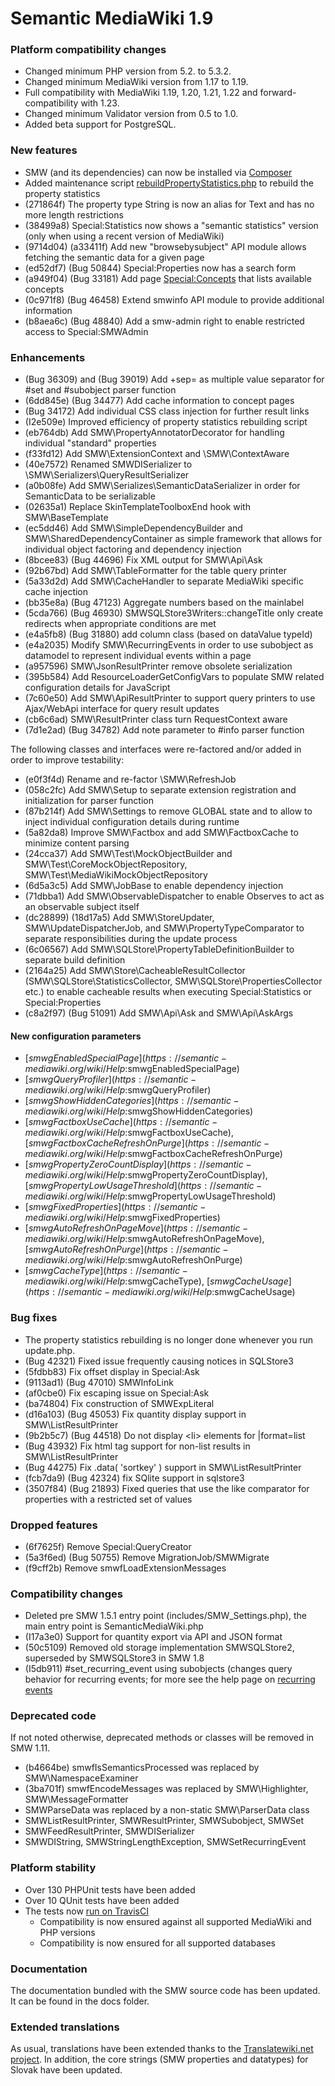 # Semantic MediaWiki 1.9

### Platform compatibility changes

* Changed minimum PHP version from 5.2. to 5.3.2.
* Changed minimum MediaWiki version from 1.17 to 1.19.
* Full compatibility with MediaWiki 1.19, 1.20, 1.21, 1.22 and forward-compatibility with 1.23.
* Changed minimum Validator version from 0.5 to 1.0.
* Added beta support for PostgreSQL.

### New features

* SMW (and its dependencies) can now be installed via [Composer](https://getcomposer.org/)
* Added maintenance script [rebuildPropertyStatistics.php](https://semantic-mediawiki.org/wiki/Help:RebuildPropertyStatistics.php) to rebuild the property statistics
* (271864f) The property type String is now an alias for Text and has no more length restrictions
* (38499a8) Special:Statistics now shows a "semantic statistics" version (only when using a recent version of MediaWiki)
* (9714d04) (a33411f) Add new "browsebysubject" API module allows fetching the semantic data for a given page
* (ed52df7) (Bug 50844) Special:Properties now has a search form
* (a949f04) (Bug 33181) Add page [Special:Concepts](https://semantic-mediawiki.org/wiki/Help:Special:Concepts) that lists available concepts
* (0c971f8) (Bug 46458) Extend smwinfo API module to provide additional information
* (b8aea6c) (Bug 48840) Add a smw-admin right to enable restricted access to Special:SMWAdmin

### Enhancements

* (Bug 36309) and (Bug 39019) Add +sep= as multiple value separator for #set and #subobject parser function
* (6dd845e) (Bug 34477) Add cache information to concept pages
* (Bug 34172) Add individual CSS class injection for further result links
* (I2e509e) Improved efficiency of property statistics rebuilding script
* (eb764db) Add SMW\PropertyAnnotatorDecorator for handling individual "standard" properties
* (f33fd12) Add SMW\ExtensionContext and \SMW\ContextAware
* (40e7572) Renamed SMWDISerializer to \SMW\Serializers\QueryResultSerializer
* (a0b08fe) Add SMW\Serializes\SemanticDataSerializer in order for SemanticData to be serializable
* (02635a1) Replace SkinTemplateToolboxEnd hook with SMW\BaseTemplate
* (ec5dd46) Add SMW\SimpleDependencyBuilder and SMW\SharedDependencyContainer as simple framework that
allows for individual object factoring and dependency injection
* (8bcee83) (Bug 44696) Fix XML output for SMW\Api\Ask
* (92b67bd) Add SMW\TableFormatter for the table query printer
* (5a33d2d) Add SMW\CacheHandler to separate MediaWiki specific cache injection
* (bb35e8a) (Bug 47123) Aggregate numbers based on the mainlabel
* (5cda766) (Bug 46930) SMWSQLStore3Writers::changeTitle only create redirects when appropriate
conditions are met
* (e4a5fb8) (Bug 31880) add column class (based on dataValue typeId)
* (e4a2035) Modify SMW\RecurringEvents in order to use subobject as datamodel to represent
individual events within a page
* (a957596) SMW\JsonResultPrinter remove obsolete serialization
* (395b584) Add ResourceLoaderGetConfigVars to populate SMW related configuration details for JavaScript
* (7c60e50) Add SMW\ApiResultPrinter to support query printers to use Ajax/WebApi interface for
query result updates
* (cb6c6ad) SMW\ResultPrinter class turn RequestContext aware
* (7d1e2ad) (Bug 34782) Add note parameter to #info parser function

The following classes and interfaces were re-factored and/or added in order to improve testability:

* (e0f3f4d) Rename and re-factor \SMW\RefreshJob
* (058c2fc) Add SMW\Setup to separate extension registration and initialization for parser function
* (87b214f) Add SMW\Settings to remove GLOBAL state and to allow to inject individual configuration
details during runtime
* (5a82da8) Improve SMW\Factbox and add SMW\FactboxCache to minimize content parsing
* (24cca37) Add SMW\Test\MockObjectBuilder and SMW\Test\CoreMockObjectRepository,
SMW\Test\MediaWikiMockObjectRepository
* (6d5a3c5) Add SMW\JobBase to enable dependency injection
* (71dbba1) Add SMW\ObservableDispatcher to enable Observes to act as an observable subject itself
* (dc28899) (18d17a5) Add SMW\StoreUpdater, SMW\UpdateDispatcherJob, and SMW\PropertyTypeComparator
to separate responsibilities during the update process
* (6c06567) Add SMW\SQLStore\PropertyTableDefinitionBuilder to separate build definition
* (2164a25) Add SMW\Store\CacheableResultCollector (SMW\SQLStore\StatisticsCollector,
SMW\SQLStore\PropertiesCollector etc.) to enable cacheable results when executing Special:Statistics
or Special:Properties
* (c8a2f97) (Bug 51091) Add SMW\Api\Ask and SMW\Api\AskArgs

#### New configuration parameters

* [$smwgEnabledSpecialPage](https://semantic-mediawiki.org/wiki/Help:$smwgEnabledSpecialPage)
* [$smwgQueryProfiler](https://semantic-mediawiki.org/wiki/Help:$smwgQueryProfiler)
* [$smwgShowHiddenCategories](https://semantic-mediawiki.org/wiki/Help:$smwgShowHiddenCategories)
* [$smwgFactboxUseCache](https://semantic-mediawiki.org/wiki/Help:$smwgFactboxUseCache), [$smwgFactboxCacheRefreshOnPurge](https://semantic-mediawiki.org/wiki/Help:$smwgFactboxCacheRefreshOnPurge)
* [$smwgPropertyZeroCountDisplay](https://semantic-mediawiki.org/wiki/Help:$smwgPropertyZeroCountDisplay), [$smwgPropertyLowUsageThreshold](https://semantic-mediawiki.org/wiki/Help:$smwgPropertyLowUsageThreshold)
* [$smwgFixedProperties](https://semantic-mediawiki.org/wiki/Help:$smwgFixedProperties)
* [$smwgAutoRefreshOnPageMove](https://semantic-mediawiki.org/wiki/Help:$smwgAutoRefreshOnPageMove), [$smwgAutoRefreshOnPurge](https://semantic-mediawiki.org/wiki/Help:$smwgAutoRefreshOnPurge)
* [$smwgCacheType](https://semantic-mediawiki.org/wiki/Help:$smwgCacheType), [$smwgCacheUsage](https://semantic-mediawiki.org/wiki/Help:$smwgCacheUsage)

### Bug fixes

* The property statistics rebuilding is no longer done whenever you run update.php.
* (Bug 42321) Fixed issue frequently causing notices in SQLStore3
* (5fdbb83) Fix offset display in Special:Ask
* (9113ad1) (Bug 47010) SMWInfoLink
* (af0cbe0) Fix escaping issue on Special:Ask
* (ba74804) Fix construction of SMWExpLiteral
* (d16a103) (Bug 45053) Fix quantity display support in SMW\ListResultPrinter
* (9b2b5c7) (Bug 44518) Do not display &#60;li&#62; elements for |format=list
* (Bug 43932) Fix html tag support for non-list results in SMW\ListResultPrinter
* (Bug 44275) Fix .data( 'sortkey' ) support in SMW\ListResultPrinter
* (fcb7da9) (Bug 42324) fix SQlite support in sqlstore3
* (3507f84) (Bug 21893) Fixed queries that use the like comparator for properties with a restricted
set of values

### Dropped features

* (6f7625f) Remove Special:QueryCreator
* (5a3f6ed) (Bug 50755) Remove MigrationJob/SMWMigrate
* (f9cff2b) Remove smwfLoadExtensionMessages

### Compatibility changes

* Deleted pre SMW 1.5.1 entry point (includes/SMW_Settings.php), the main entry point is SemanticMediaWiki.php
* (I17a3e0) Support for quantity export via API and JSON format
* (50c5109) Removed old storage implementation SMWSQLStore2, superseded by SMWSQLStore3 in SMW 1.8
* (I5db911) #set_recurring_event using subobjects (changes query behavior
for recurring events; for more see the help page on [recurring events](https://semantic-mediawiki.org/wiki/Help:Recurring_events "Recurring events")

### Deprecated code

If not noted otherwise, deprecated methods or classes will be removed in SMW 1.11.

* (b4664be) smwfIsSemanticsProcessed was replaced by SMW\NamespaceExaminer
* (3ba701f) smwfEncodeMessages was replaced by SMW\Highlighter, SMW\MessageFormatter
* SMWParseData was replaced by a non-static SMW\ParserData class
* SMWListResultPrinter, SMWResultPrinter, SMWSubobject, SMWSet
* SMWFeedResultPrinter, SMWDISerializer
* SMWDIString, SMWStringLengthException, SMWSetRecurringEvent

### Platform stability

* Over 130 PHPUnit tests have been added
* Over 10 QUnit tests have been added
* The tests now [run on TravisCI](https://travis-ci.org/SemanticMediaWiki/SemanticMediaWiki)
    * Compatibility is now ensured against all supported MediaWiki and PHP versions
    * Compatibility is now ensured for all supported databases

### Documentation

The documentation bundled with the SMW source code has been updated. It can be found in the docs folder.

### Extended translations

As usual, translations have been extended thanks to the [Translatewiki.net project](https://translatewiki.net).
In addition, the core strings (SMW properties and datatypes) for Slovak have been updated.
